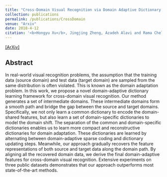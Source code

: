 ```yaml
---
title: "Cross-Domain Visual Recognition via Domain Adaptive Dictionary Learning"
collection: publications
permalink: /publications/CrossDomain
venue: "Arxiv"
date: 2018-4-12
citation: '<b>Hongyu Xu</b>, Jingjing Zheng, Azadeh Alavi and Rama Chellappa. <i>Arxiv Preprint</i>. <b>Submitted to IEEE Transactions on Image Processing (TIP)</b>.'
---
```

[[ArXiv]](https://arxiv.org/abs/1804.04687)


## Abstract
In real-world visual recognition problems, the assumption that the training data (source domain) and test data (target domain) are sampled from the same distribution is often violated. This is known as the domain adaptation problem. In this work, we propose a novel domain-adaptive dictionary learning framework for cross-domain visual recognition. Our method generates a set of intermediate domains. These intermediate domains form a smooth path and bridge the gap between the source and target domains. Specifically, we not only learn a common dictionary to encode the domain-shared features, but also learn a set of domain-specific dictionaries to model the domain shift. The separation of the common and domain-specific dictionaries enables us to learn more compact and reconstructive dictionaries for domain adaptation. These dictionaries are learned by alternating between domain-adaptive sparse coding and dictionary updating steps. Meanwhile, our approach gradually recovers the feature representations of both source and target data along the domain path. By aligning all the recovered domain data, we derive the final domain-adaptive features for cross-domain visual recognition. Extensive experiments on three public datasets demonstrates that our approach outperforms most state-of-the-art methods.
